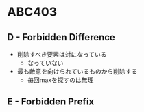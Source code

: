 # ABC403

## D - Forbidden Difference
- 削除すべき要素は対になっている
  - なっていない
- 最も敵意を向けられているものから削除する
  - 毎回maxを探すのは無理

## E - Forbidden Prefix